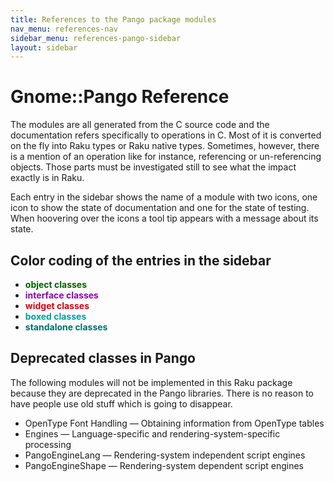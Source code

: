 ```yaml
---
title: References to the Pango package modules
nav_menu: references-nav
sidebar_menu: references-pango-sidebar
layout: sidebar
---
```

# Gnome::Pango Reference

The modules are all generated from the C source code and the documentation refers specifically to operations in C. Most of it is converted on the fly into Raku types or Raku native types. Sometimes, however, there is a mention of an operation like for instance, referencing or un-referencing objects. Those parts must be investigated still to see what the impact exactly is in Raku.

Each entry in the sidebar shows the name of a module with two icons, one icon to show the state of documentation and one for the state of testing. When hoovering over the icons a tool tip appears with a message about its state.

## Color coding of the entries in the sidebar
* <strong style="color:#005f00;">object classes</strong>
* <strong style="color:#9000af;">interface classes</strong>
* <strong style="color:#d5000d;">widget classes</strong>
* <strong style="color:#00a0a0;">boxed classes</strong>
* <strong style="color:#006f6f;">standalone classes</strong>

<!--
The documentation icons are
* 📔 There is no documentation. Older modules were made by hand and did not have documentation. Now, with the help of a Raku program C-source files are skimmed to get the subroutines and types along with their documentation. The entry will not be active.
* 🕮 Documentation generated. Documentation is only generated. Needs a rewrite to change c-code examples etc. Also subroutines are commented out when there are unsupported (for now) dependencies or that subroutines do not have any use in the Raku environment.
* 📖 Documentation rewritten. This means that the documentation is reread and changed to show a more Raku attitude.
* 🗸 Documentation has examples. There are examples in the documentation added.

The test icons are
* 🗒 No tests for this module.
* 🗇 Module parses ok (module load). This means that the `use module-name;` statement as well as the `.new()` call, succeeds.
* 🗊 Module subs and methods are tested.
* 🗲 Signals are tested when available, otherwise it is skipped.
* ⌺ Styling is tested when available, otherwise it is skipped.
* 🗸 All that is available is tested.
-->

## Deprecated classes in Pango

The following modules will not be implemented in this Raku package because they are deprecated in the Pango libraries. There is no reason to have people use old stuff which is going to disappear.

* OpenType Font Handling — Obtaining information from OpenType tables
* Engines — Language-specific and rendering-system-specific processing
* PangoEngineLang — Rendering-system independent script engines
* PangoEngineShape — Rendering-system dependent script engines
